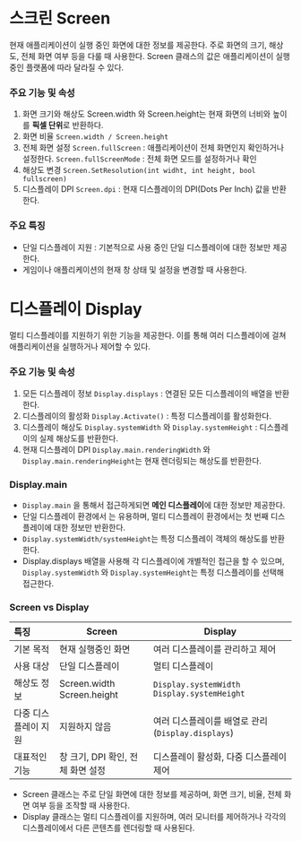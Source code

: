 # 스크린 Screen
현재 애플리케이션이 실행 중인 화면에 대한 정보를 제공한다.
주로 화면의 크기, 해상도, 전체 화면 여부 등을 다룰 때 사용한다.
Screen 클래스의 값은 애플리케이션이 실행 중인 플랫폼에 따라 달라질 수 있다.

### 주요 기능 및 속성
1. 화면 크기와 해상도
	Screen.width 와 Screen.height는 현재 화면의 너비와 높이를 **픽셀 단위**로 반환하다.
2. 화면 비율
	`Screen.width / Screen.height`
3. 전체 화면 설정
	`Screen.fullScreen` : 애플리케이션이 전체 화면인지 확인하거나 설정한다.
	`Screen.fullScreenMode` : 전체 화면 모드를 설정하거나 확인
4. 해상도 변경
	`Screen.SetResolution(int widht, int height, bool fullscreen)`
5. 디스플레이 DPI
	`Screen.dpi` : 현재 디스플레이의 DPI(Dots Per Inch) 값을 반환한다.

### 주요 특징
- 단일 디스플레이 지원 : 기본적으로 사용 중인 단일 디스플레이에 대한 정보만 제공한다.
- 게임이나 애플리케이션의 현재 창 상태 및 설정을 변경할 때 사용한다.

# 디스플레이 Display
멀티 디스플레이를 지원하기 위한 기능을 제공한다.
이를 통해 여러 디스플레이에 걸쳐 애플리케이션을 실행하거나 제어할 수 있다.

### 주요 기능 및 속성
1. 모든 디스플레이 정보
	`Display.displays` : 연결된 모든 디스플레이의 배열을 반환한다.
2. 디스플레이의 활성화
	`Display.Activate()` : 특정 디스플레이를 활성화한다.
3. 디스플레이 해상도
	`Display.systemWidth` 와 `Display.systemHeight` : 디스플레이의 실제 해상도를 반환한다.
4. 현재 디스플레이 DPI
	`Display.main.renderingWidth` 와 `Display.main.renderingHeight`는 현재 렌더링되는 해상도를 반환한다.

### Display.main
- `Display.main` 을 통해서 접근하게되면 **메인 디스플레이**에 대한 정보만 제공한다.
- 단일 디스플레이 환경에서 는 유용하며, 멀티 디스플레이 환경에서는 첫 번째 디스플레이에 대한 정보만 반환한다.
- `Display.systemWidth/systemHeight`는 특정 디스플레이 객체의 해상도를 반환한다. 
- Display.displays 배열을 사용해 각 디스플레이에 개별적인 접근을 할 수 있으며, `Display.systemWidth` 와 `Display.systemHeight`는 특정 디스플레이를 선택해 접근한다.

### Screen vs Display
| 특징          | Screen                     | Display                                      |
| :---------- | -------------------------- | -------------------------------------------- |
| 기본 목적       | 현재 실행중인 화면                 | 여러 디스플레이를 관리하고 제어                            |
| 사용 대상       | 단일 디스플레이                   | 멀티 디스플레이                                     |
| 해상도 정보      | Screen.width Screen.height | `Display.systemWidth` `Display.systemHeight` |
| 다중 디스플레이 지원 | 지원하지 않음                    | 여러 디스플레이를 배열로 관리 (`Display.displays`)        |
| 대표적인 기능     | 창 크기, DPI 확인, 전체 화면 설정     | 디스플레이 활성화, 다중 디스플레이 제어                       |
- Screen 클래스는 주로 단일 화면에 대한 정보를 제공하며, 화면 크기, 비율, 전체 화면 여부 등을 조작할 때 사용한다.
- Display 클래스는 멀티 디스플레이를 지원하며, 여러 모니터를 제어하거나 각각의 디스플레이에서 다른 콘텐츠를 렌더링할 때 사용된다.